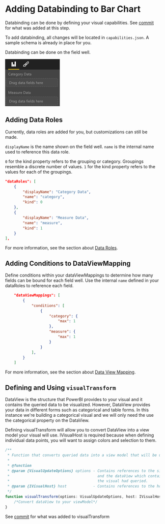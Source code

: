 # Adding Databinding to Bar Chart
Databinding can be done by defining your visual capabilities.
See [commit](https://github.com/Microsoft/PowerBI-visuals-sampleBarChart/commit/3c6e8186436b63bf0cf97d2cdd5dde8aa8d08709) for what was added at this step.

To add databinding, all changes will be located in `capabilities.json`. A sample schema is already in place for you.

Databinding can be done on the field well.

![](images/DataBinding.png)

## Adding Data Roles
Currently, data roles are added for you, but customizations can still be made.

`displayName` is the name shown on the field well.
`name` is the internal name used to reference this data role.

`0` for the kind property refers to the grouping or category. Groupings resemble a discrete number of values.
`1` for the kind property refers to the values for each of the groupings.

```json
"dataRoles": [
    {
        "displayName": "Category Data",
        "name": "category",
        "kind": 0
    },
    {
        "displayName": "Measure Data",
        "name": "measure",
        "kind": 1
    }
],
```

For more information, see the section about [Data Roles](https://github.com/Microsoft/PowerBI-visuals/blob/master/Capabilities/Capabilities.md#define-the-data-fields-your-visual-expects---dataroles).

## Adding Conditions to DataViewMapping
Define conditions within your dataViewMappings to determine how many fields can be bound for each field well.
Use the internal `name` defined in your dataRoles to reference each field.

```json
    "dataViewMappings": [
        {
            "conditions": [
                {
                    "category": {
                        "max": 1
                    },
                    "measure": {
                        "max": 1
                    }
                }
            ],
        }
    ]
```

For more information, see the section about [Data View Mapping](https://github.com/Microsoft/PowerBI-visuals/blob/master/Capabilities/DataViewMappings.md).

## Defining and Using `visualTransform`
DataView is the structure that PowerBI provides to your visual and it contains the queried data to be visualized.
However, DataView provides your data in different forms such as categorical and table forms. In this instance we're building a categorical visual and we will only need the use the categorical property on the DataView.

Defining visualTransform will allow you to convert DataView into a view model your visual will use.
IVisualHost is required because when defining individual data points, you will want to assign colors and selection to them.

```typescript
/**
 * Function that converts queried data into a view model that will be used by the visual
 *
 * @function
 * @param {VisualUpdateOptions} options - Contains references to the size of the container
 *                                        and the dataView which contains all the data
 *                                        the visual had queried.
 * @param {IVisualHost} host            - Contains references to the host which contains services
 */
function visualTransform(options: VisualUpdateOptions, host: IVisualHost): BarChartViewModel {
    /*Convert dataView to your viewModel*/
}

```
See [commit](https://github.com/Microsoft/PowerBI-visuals-sampleBarChart/commit/3c6e8186436b63bf0cf97d2cdd5dde8aa8d08709) for what was added to visualTransform
